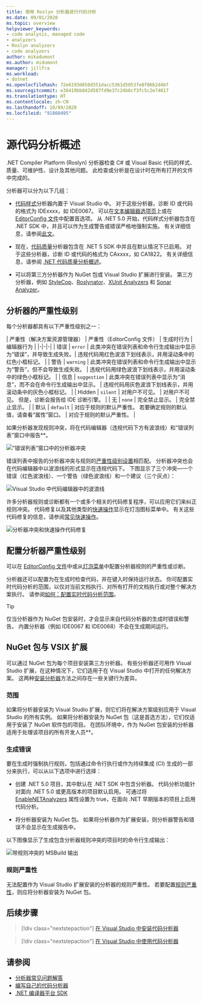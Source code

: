 ```yaml
---
title: 使用 Roslyn 分析器进行代码分析
ms.date: 09/01/2020
ms.topic: overview
helpviewer_keywords:
- code analysis, managed code
- analyzers
- Roslyn analyzers
- code analyzers
author: mikadumont
ms.author: midumont
manager: jillfra
ms.workload:
- dotnet
ms.openlocfilehash: 72e6193d850d351dacc5361d5053fe8f06b2d4bf
ms.sourcegitcommit: e38419bb842d587fd9e37c24b6cf3fc5c2e74817
ms.translationtype: HT
ms.contentlocale: zh-CN
ms.lasthandoff: 10/09/2020
ms.locfileid: "91860495"
---
```

# <a name="overview-of-source-code-analysis"></a>源代码分析概述

.NET Compiler Platform (Roslyn) 分析器检查 C# 或 Visual Basic 代码的样式、质量、可维护性、设计及其他问题。 此检查或分析是在设计时在所有打开的文件中完成的。

分析器可以分为以下几组：

- [代码样式](/visualstudio/ide/editorconfig-code-style-settings-reference?view=vs-2019&preserve-view=true#convention-categories)分析器内置于 Visual Studio 中。 对于这些分析器，诊断 ID 或代码的格式为 IDExxxx，如 IDE0067。 可以在[文本编辑器选项页](../ide/code-styles-and-code-cleanup.md)上或在 [EditorConfig 文件](/dotnet/fundamentals/code-analysis/code-style-rule-options)中配置首选项。 从 .NET 5.0 开始，代码样式分析器包含在 .NET SDK 中，并且可以作为生成警告或错误严格地强制实施。 有关详细信息，请参阅[此文](/dotnet/fundamentals/productivity/code-analysis#code-style-analysis)。

- 现在，[代码质量](/dotnet/fundamentals/code-analysis/quality-rules/index)分析器包含在 .NET 5 SDK 中并且在默认情况下已启用。 对于这些分析器，诊断 ID 或代码的格式为 CAxxxx，如 CA1822。 有关详细信息，请参阅 [.NET 代码质量分析概述](/dotnet/fundamentals/productivity/code-analysis#code-quality-analysis)。

- 可以将第三方分析器作为 NuGet 包或 Visual Studio 扩展进行安装。 第三方分析器，例如 [StyleCop](https://www.nuget.org/packages/StyleCop.Analyzers/)、[Roslynator](https://www.nuget.org/packages/Roslynator.Analyzers/)、[XUnit Analyzers](https://www.nuget.org/packages/xunit.analyzers/) 和 [Sonar Analyzer](https://www.nuget.org/packages/SonarAnalyzer.CSharp/)。

## <a name="severity-levels-of-analyzers"></a>分析器的严重性级别

每个分析器都具有以下严重性级别之一：

| 严重性（解决方案资源管理器） | 严重性（EditorConfig 文件） | 生成时行为 | 编辑器行为 |
|-|-|-|
| 错误 | `error` | 此类冲突在错误列表和命令行生成输出中显示为“错误”，并导致生成失败。| 违规代码用红色波浪下划线表示，并用滚动条中的红色小框标记。 |
| 警告 | `warning` | 此类冲突在错误列表和命令行生成输出中显示为“警告”，但不会导致生成失败。 | 违规代码用绿色波浪下划线表示，并用滚动条中的绿色小框标记。 |
| 信息 | `suggestion` | 此类冲突在错误列表中显示为“消息”，而不会在命令行生成输出中显示。 | 违规代码用灰色波浪下划线表示，并用滚动条中的灰色小框标记。 |
| Hidden | `silent` | 对用户不可见。 | 对用户不可见。 但是，诊断会报告给 IDE 诊断引擎。 |
| 无 | `none` | 完全禁止显示。 | 完全禁止显示。 |
| 默认 | `default` | 对应于规则的默认严重性。 若要确定规则的默认值，请查看“属性”窗口。 | 对应于规则的默认严重性。 |

如果分析器发现规则冲突，将在代码编辑器（违规代码下方有波浪线）和“错误列表”窗口中报告**。

![“错误列表”窗口中的分析器冲突](../code-quality/media/code-analysis-error-list.png)

错误列表中报告的分析器冲突与规则的[严重性级别设置](../code-quality/use-roslyn-analyzers.md#configure-severity-levels)相匹配。 分析器冲突也会在代码编辑器中以波浪线的形式显示在违规代码下。 下图显示了三个冲突&mdash;一个错误（红色波浪线）、一个警告（绿色波浪线）和一个建议（三个灰点）：

![Visual Studio 中代码编辑器中的波浪线](media/diagnostics-severity-colors.png)

许多分析器规则或诊断都有一个或多个相关的代码修复程序，可以应用它们来纠正规则冲突。 代码修复以及其他类型的[快速操作](../ide/quick-actions.md)显示在灯泡图标菜单中。 有关这些代码修复的信息，请参阅[常见快速操作](../ide/quick-actions.md)。

![分析器冲突和快速操作代码修复](../code-quality/media/built-in-analyzer-code-fix.png)

## <a name="configure-analyzer-severity-levels"></a>配置分析器严重性级别

可以在 [EditorConfig 文件](../code-quality/use-roslyn-analyzers.md#set-rule-severity-in-an-editorconfig-file)中或从[灯泡菜单](../code-quality/use-roslyn-analyzers.md#set-rule-severity-from-the-light-bulb-menu)中配置分析器规则的严重性或诊断。

分析器还可以配置为在生成时检查代码，并在键入时保持运行状态。 你可配置实时代码分析的范围，以仅对当前文档执行、对所有打开的文档执行或对整个解决方案执行。 请参阅[如何：配置实时代码分析范围](./configure-live-code-analysis-scope-managed-code.md)。

> [!TIP]
> 仅当分析器作为 NuGet 包安装时，才会显示来自代码分析器的生成时错误和警告。 内置分析器（例如 IDE0067 和 IDE0068）不会在生成期间运行。

## <a name="nuget-package-versus-vsix-extension"></a>NuGet 包与 VSIX 扩展

可以通过 NuGet 包为每个项目安装第三方分析器。 有些分析器还可用作 Visual Studio 扩展，在这种情况下，它们适用于在 Visual Studio 中打开的任何解决方案。 这两种[安装分析器](../code-quality/install-roslyn-analyzers.md)方法之间存在一些关键行为差异。

### <a name="scope"></a>范围

如果将分析器安装为 Visual Studio 扩展，则它们将在解决方案级别应用于 Visual Studio 的所有实例。 如果将分析器安装为 NuGet 包（这是首选方法），它们仅适用于安装了 NuGet 软件包的项目。 在团队环境中，作为 NuGet 包安装的分析器适用于处理该项目的所有开发人员**。

### <a name="build-errors"></a>生成错误

要在生成时强制执行规则，包括通过命令行执行或作为持续集成 (CI) 生成的一部分来执行，可以从以下选项中进行选择：

- 创建 .NET 5.0 项目，其中默认在 .NET SDK 中包含分析器。 代码分析功能针对面向 .NET 5.0 或更高版本的项目默认启用。 可通过将 [EnableNETAnalyzers](/dotnet/core/project-sdk/msbuild-props#enablenetanalyzers) 属性设置为 true，在面向 .NET 早期版本的项目上启用代码分析。

- 将分析器安装为 NuGet 包。 如果将分析器作为扩展安装，则分析器警告和错误不会显示在生成报告中。

以下图像显示了生成包含分析器规则冲突的项目时的命令行生成输出：

![带规则冲突的 MSBuild 输出](media/command-line-build-analyzers.png)

### <a name="rule-severity"></a>规则严重性

无法配置作为 Visual Studio 扩展安装的分析器的规则严重性。 若要配置[规则严重性](../code-quality/use-roslyn-analyzers.md#configure-severity-levels)，则应将分析器安装为 NuGet 包。

## <a name="next-steps"></a>后续步骤

> [!div class="nextstepaction"]
> [在 Visual Studio 中安装代码分析器](../code-quality/install-roslyn-analyzers.md)

> [!div class="nextstepaction"]
> [在 Visual Studio 中使用代码分析器](../code-quality/use-roslyn-analyzers.md)

## <a name="see-also"></a>请参阅

- [分析器常见问题解答](analyzers-faq.md)
- [编写自己的代码分析器](../extensibility/getting-started-with-roslyn-analyzers.md)
- [.NET 编译器平台 SDK](/dotnet/csharp/roslyn-sdk/)
